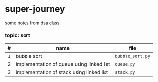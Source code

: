 # super-journey

some notes from dsa class

### topic: sort

| # |name | file |
|----------|----------|---------|
| 1 | bubble sort | `bubble_sort.py`
| 2 | implementation of queue using linked list | `queue.py`
| 3 | implementation of stack using linked list | `stack.py`
